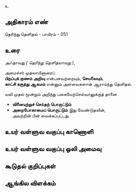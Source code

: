 உ


## அதிகாரம் எண்

தெரிந்து தெளிதல் - பாயிரம் - 051

## உரை

அஃதாவது _( தெரிந்து தெளிதலாவது )_,  

அமைச்சர் முதலாயினாரைப்  
**பிறப்புக் குணம் அறிவு** என்பனவற்றையும், **செயலையும்**,  
**காட்சி கருத்து ஆகமம்** என்னும் அளவைகளான் ஆராய்ந்து தெளிதல்.  

வலி முதல் மூன்றும் அறிந்து பகைமேற்செல்வானுக்குத் தானை  

* **வினையுற்றுச் செய்தற் பொருட்டும்**  
* **அறைபோகாமைப் பொருட்டும்** இது வேண்டுதலின்,  
அவற்றின் பின் வைக்கப்பட்டது. 


## உயர் வள்ளுவ வகுப்பு காணொளி


## உயர் வள்ளுவ வகுப்பு ஒலி அமைவு 


## கூடுதல் குறிப்புகள்


## ஆங்கில விளக்கம்

